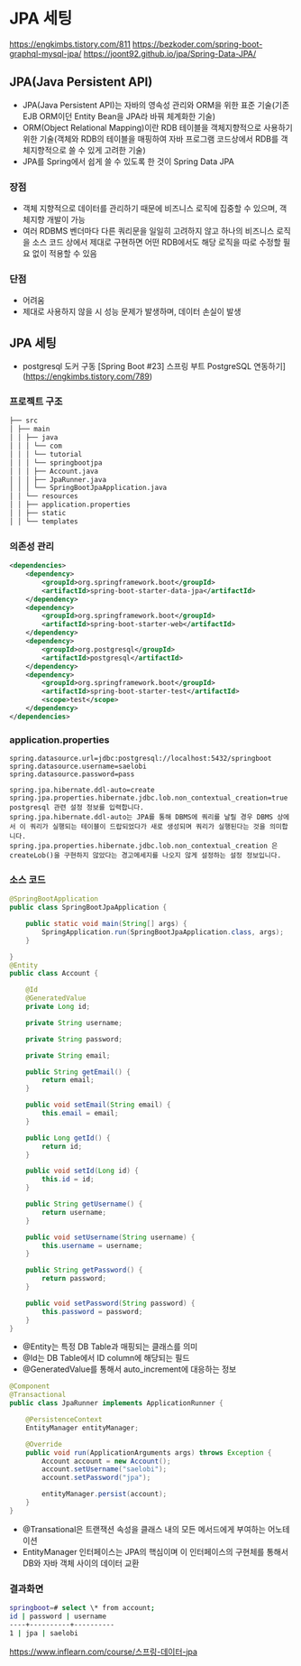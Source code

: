 # JPA 세팅

<https://engkimbs.tistory.com/811>
<https://bezkoder.com/spring-boot-graphql-mysql-jpa/>
<https://joont92.github.io/jpa/Spring-Data-JPA/>

## JPA(Java Persistent API)

- JPA(Java Persistent API)는 자바의 영속성 관리와 ORM을 위한 표준 기술(기존 EJB ORM이던 Entity Bean을 JPA라 바꿔 체계화한 기술)
- ORM(Object Relational Mapping)이란 RDB 테이블을 객체지향적으로 사용하기 위한 기술(객체와 RDB의 테이블을 매핑하여 자바 프로그램 코드상에서 RDB를 객체지향적으로 쓸 수 있게 고려한 기술)
- JPA를 Spring에서 쉽게 쓸 수 있도록 한 것이 Spring Data JPA

### 장점

- 객체 지향적으로 데이터를 관리하기 때문에 비즈니스 로직에 집중할 수 있으며, 객체지향 개발이 가능
- 여러 RDBMS 벤더마다 다른 쿼리문을 일일히 고려하지 않고 하나의 비즈니스 로직을 소스 코드 상에서 제대로 구현하면 어떤 RDB에서도 해당 로직을 따로 수정할 필요 없이 적용할 수 있음

### 단점

- 어려움
- 제대로 사용하지 않을 시 성능 문제가 발생하며, 데이터 손실이 발생

## JPA 세팅

- postgresql 도커 구동
  [Spring Boot #23] 스프링 부트 PostgreSQL 연동하기](https://engkimbs.tistory.com/789)

### 프로젝트 구조

```bash
├── src
│ ├── main
│ │ ├── java
│ │ │ └── com
│ │ │ └── tutorial
│ │ │ └── springbootjpa
│ │ │ ├── Account.java
│ │ │ ├── JpaRunner.java
│ │ │ └── SpringBootJpaApplication.java
│ │ └── resources
│ │ ├── application.properties
│ │ ├── static
│ │ └── templates
```

### 의존성 관리

```xml
<dependencies>
    <dependency>
        <groupId>org.springframework.boot</groupId>
        <artifactId>spring-boot-starter-data-jpa</artifactId>
    </dependency>
    <dependency>
        <groupId>org.springframework.boot</groupId>
        <artifactId>spring-boot-starter-web</artifactId>
    </dependency>
    <dependency>
        <groupId>org.postgresql</groupId>
        <artifactId>postgresql</artifactId>
    </dependency>
    <dependency>
        <groupId>org.springframework.boot</groupId>
        <artifactId>spring-boot-starter-test</artifactId>
        <scope>test</scope>
    </dependency>
</dependencies>
```

### application.properties

```properties
spring.datasource.url=jdbc:postgresql://localhost:5432/springboot
spring.datasource.username=saelobi
spring.datasource.password=pass

spring.jpa.hibernate.ddl-auto=create
spring.jpa.properties.hibernate.jdbc.lob.non_contextual_creation=true
postgresql 관련 설정 정보를 입력합니다.
spring.jpa.hibernate.ddl-auto는 JPA를 통해 DBMS에 쿼리를 날릴 경우 DBMS 상에서 이 쿼리가 실행되는 테이블이 드랍되었다가 새로 생성되며 쿼리가 실행된다는 것을 의미합니다.
spring.jpa.properties.hibernate.jdbc.lob.non_contextual_creation 은 createLob()을 구현하지 않았다는 경고메세지를 나오지 않게 설정하는 설정 정보입니다.
```

### 소스 코드

```java
@SpringBootApplication
public class SpringBootJpaApplication {

    public static void main(String[] args) {
        SpringApplication.run(SpringBootJpaApplication.class, args);
    }

}
@Entity
public class Account {

    @Id
    @GeneratedValue
    private Long id;

    private String username;

    private String password;

    private String email;

    public String getEmail() {
        return email;
    }

    public void setEmail(String email) {
        this.email = email;
    }

    public Long getId() {
        return id;
    }

    public void setId(Long id) {
        this.id = id;
    }

    public String getUsername() {
        return username;
    }

    public void setUsername(String username) {
        this.username = username;
    }

    public String getPassword() {
        return password;
    }

    public void setPassword(String password) {
        this.password = password;
    }
}
```

- @Entity는 특정 DB Table과 매핑되는 클래스를 의미
- @Id는 DB Table에서 ID column에 해당되는 필드
- @GeneratedValue를 통해서 auto_increment에 대응하는 정보

```java
@Component
@Transactional
public class JpaRunner implements ApplicationRunner {

    @PersistenceContext
    EntityManager entityManager;

    @Override
    public void run(ApplicationArguments args) throws Exception {
        Account account = new Account();
        account.setUsername("saelobi");
        account.setPassword("jpa");

        entityManager.persist(account);
    }
}
```

- @Transational은 트랜잭션 속성을 클래스 내의 모든 메서드에게 부여하는 어노테이션
- EntityManager 인터페이스는 JPA의 핵심이며 이 인터페이스의 구현체를 통해서 DB와 자바 객체 사이의 데이터 교환

### 결과화면

```bash
springboot=# select \* from account;
id | password | username
----+----------+----------
1 | jpa | saelobi
```

<https://www.inflearn.com/course/스프링-데이터-jpa>
